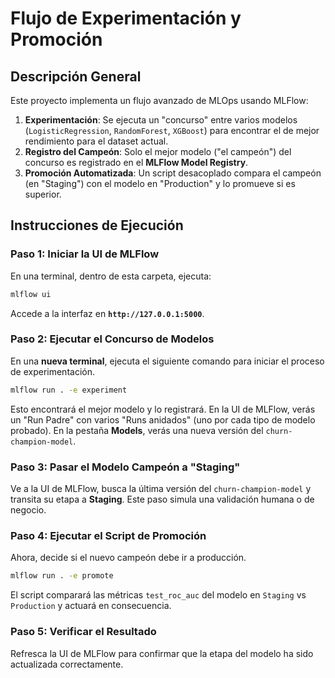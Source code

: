 # Flujo de Experimentación y Promoción

## **Descripción General**

Este proyecto implementa un flujo avanzado de MLOps usando MLFlow:

1.  **Experimentación**: Se ejecuta un "concurso" entre varios modelos (`LogisticRegression`, `RandomForest`, `XGBoost`) para encontrar el de mejor rendimiento para el dataset actual.
2.  **Registro del Campeón**: Solo el mejor modelo ("el campeón") del concurso es registrado en el **MLFlow Model Registry**.
3.  **Promoción Automatizada**: Un script desacoplado compara el campeón (en "Staging") con el modelo en "Production" y lo promueve si es superior.

## **Instrucciones de Ejecución**

### **Paso 1: Iniciar la UI de MLFlow**

En una terminal, dentro de esta carpeta, ejecuta:
```bash
mlflow ui
```
Accede a la interfaz en **`http://127.0.0.1:5000`**.

### **Paso 2: Ejecutar el Concurso de Modelos**

En una **nueva terminal**, ejecuta el siguiente comando para iniciar el proceso de experimentación.
```bash
mlflow run . -e experiment
```
Esto encontrará el mejor modelo y lo registrará. En la UI de MLFlow, verás un "Run Padre" con varios "Runs anidados" (uno por cada tipo de modelo probado). En la pestaña **Models**, verás una nueva versión del `churn-champion-model`.

### **Paso 3: Pasar el Modelo Campeón a "Staging"**

Ve a la UI de MLFlow, busca la última versión del `churn-champion-model` y transita su etapa a **Staging**. Este paso simula una validación humana o de negocio.

### **Paso 4: Ejecutar el Script de Promoción**

Ahora, decide si el nuevo campeón debe ir a producción.
```bash
mlflow run . -e promote
```
El script comparará las métricas `test_roc_auc` del modelo en `Staging` vs `Production` y actuará en consecuencia.

### **Paso 5: Verificar el Resultado**

Refresca la UI de MLFlow para confirmar que la etapa del modelo ha sido actualizada correctamente.